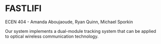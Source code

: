 # FASTLIFI
ECEN 404 - Amanda Aboujaoude, Ryan Quinn, Michael Sporkin

Our system implements a dual-module tracking system that can be applied to optical wireless communication technology.
